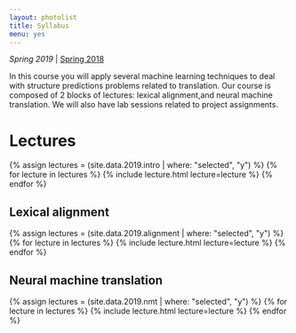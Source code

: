 ```yaml
---
layout: photolist
title: Syllabus
menu: yes
---
```


*Spring 2019* &#124; [Spring 2018](2018)

In this course you will apply several machine learning techniques to deal with structure predictions problems related to translation.
Our course is composed of 2 blocks of lectures: lexical alignment,and neural machine translation.
We will also have lab sessions related to project assignments.

# Lectures

{% assign lectures = (site.data.2019.intro | where: "selected", "y") %}
{% for lecture in lectures %}
{% include lecture.html lecture=lecture %}
{% endfor %}

## Lexical alignment

{% assign lectures = (site.data.2019.alignment | where: "selected", "y") %}
{% for lecture in lectures %}
{% include lecture.html lecture=lecture %}
{% endfor %}

<!---## Statistical machine translation
{% assign lectures = (site.data.2018.smt | where: "selected", "y") %}
{% for lecture in lectures %}
{% include lecture.html lecture=lecture %}
{% endfor %}--->

## Neural machine translation

{% assign lectures = (site.data.2019.nmt | where: "selected", "y") %}
{% for lecture in lectures %}
{% include lecture.html lecture=lecture %}
{% endfor %}




